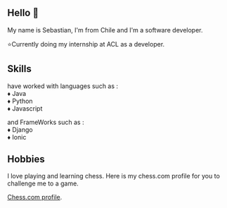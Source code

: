 ## Hello 👋
 My name is Sebastian, I'm from Chile and I'm a software developer.

 ⭐Currently doing my internship at ACL as a developer.

## Skills

 have worked with languages such as : <br>
 ♦️ Java <br>
 ♦️ Python <br>
 ♦️ Javascript <br>

 and FrameWorks such as : <br>
 ♦️ Django <br>
 ♦️ Ionic <br>

## Hobbies

 I love playing and learning chess. Here is my chess.com profile for you to challenge me to a game.

 [Chess.com profile](https://www.chess.com/member/indiapaleale1/).

